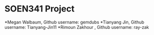 # SOEN341 Project
*Megan Walbaum, Github username: gemdubs
*Tianyang Jin, Github username: Tianyang-Jin11
*Rimoun Zakhour , Github username: ray-zak
